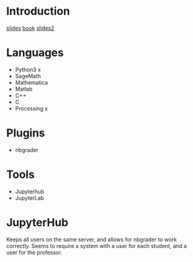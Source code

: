 # Introduction #

[slides](goo.gl/bx3W4w)
[book](...)
[slides2](goo.gl/ZryTLA)

# Languages #

* Python3 x
* SageMath
* Mathematica
* Matlab
* C++
* C
* Processing x

# Plugins #

* nbgrader

# Tools #

* Jupyterhub
* JupyterLab

# JupyterHub #

Keeps all users on the same server, and allows for nbgrader to work correctly. Seems to require a system with a user for each student, and a user for the professor. 